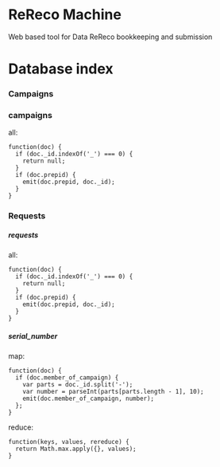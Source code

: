 # ReReco Machine
Web based tool for Data ReReco bookkeeping and submission

# Database index

### Campaigns

### campaigns

all:
```
function(doc) {
  if (doc._id.indexOf('_') === 0) {
    return null;
  }
  if (doc.prepid) {
    emit(doc.prepid, doc._id);
  }
}
```

### Requests

##### requests

all:
```
function(doc) {
  if (doc._id.indexOf('_') === 0) {
    return null;
  }
  if (doc.prepid) {
    emit(doc.prepid, doc._id);
  }
}
```

##### serial_number

map:
```
function(doc) {
  if (doc.member_of_campaign) {
    var parts = doc._id.split('-');
    var number = parseInt(parts[parts.length - 1], 10);
    emit(doc.member_of_campaign, number);
  };
}
```
reduce:
```
function(keys, values, rereduce) {
  return Math.max.apply({}, values);
}
```
